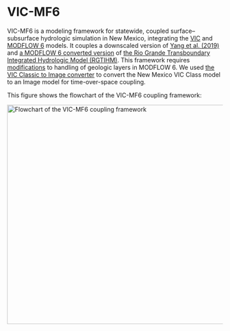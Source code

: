 # VIC-MF6

VIC-MF6 is a modeling framework for statewide, coupled surface–subsurface hydrologic simulation in New Mexico, integrating the [VIC](https://github.com/UW-Hydro/VIC) and [MODFLOW 6](https://github.com/MODFLOW-ORG/modflow6) models. It couples a downscaled version of [Yang et al. (2019)](https://doi.org/10.1029/2018WR024178) and [a MODFLOW 6 converted version](https://github.com/clawrim/rgtihm) of [the Rio Grande Transboundary Integrated Hydrologic Model (RGTIHM)](https://doi.org/10.3133/sir20195120). This framework requires [modifications](https://github.com/clawrim/modflow6/tree/vic-mf6) to handling of geologic layers in MODFLOW 6. We used [the VIC Classic to Image converter](https://github.com/clawrim/vic_classic_to_image) to convert the New Mexico VIC Class model to an Image model for time-over-space coupling.

This figure shows the flowchart of the VIC-MF6 coupling framework:

<img width="512" alt="Flowchart of the VIC-MF6 coupling framework" src="https://github.com/user-attachments/assets/7c6150ce-a47d-43f3-b7b7-874adb94559e" />
